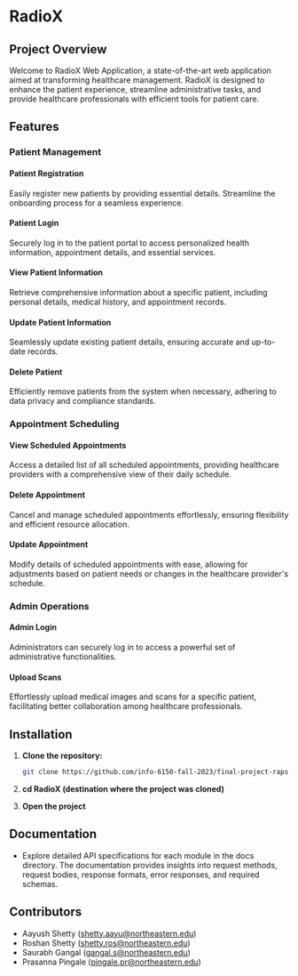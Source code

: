 # RadioX 

## Project Overview

Welcome to RadioX Web Application, a state-of-the-art web application aimed at transforming healthcare management. RadioX is designed to enhance the patient experience, streamline administrative tasks, and provide healthcare professionals with efficient tools for patient care.

## Features

### Patient Management

#### Patient Registration

Easily register new patients by providing essential details. Streamline the onboarding process for a seamless experience.

#### Patient Login

Securely log in to the patient portal to access personalized health information, appointment details, and essential services.

#### View Patient Information

Retrieve comprehensive information about a specific patient, including personal details, medical history, and appointment records.

#### Update Patient Information

Seamlessly update existing patient details, ensuring accurate and up-to-date records.

#### Delete Patient

Efficiently remove patients from the system when necessary, adhering to data privacy and compliance standards.

### Appointment Scheduling

#### View Scheduled Appointments

Access a detailed list of all scheduled appointments, providing healthcare providers with a comprehensive view of their daily schedule.

#### Delete Appointment

Cancel and manage scheduled appointments effortlessly, ensuring flexibility and efficient resource allocation.

#### Update Appointment

Modify details of scheduled appointments with ease, allowing for adjustments based on patient needs or changes in the healthcare provider's schedule.

### Admin Operations

#### Admin Login

Administrators can securely log in to access a powerful set of administrative functionalities.

#### Upload Scans

Effortlessly upload medical images and scans for a specific patient, facilitating better collaboration among healthcare professionals.

## Installation

1. **Clone the repository:**
   ```bash
   git clone https://github.com/info-6150-fall-2023/final-project-raps.git

2. **cd RadioX (destination where the project was cloned)**

3. **Open the project**

## Documentation
- Explore detailed API specifications for each module in the docs directory. The documentation provides insights into request methods, request bodies, response formats, error responses, and required schemas.

## Contributors
- Aayush Shetty (shetty.aayu@northeastern.edu)
- Roshan Shetty (shetty.ros@northeastern.edu)
- Saurabh Gangal (gangal.s@northeastern.edu)
- Prasanna Pingale (pingale.pr@northeastern.edu)